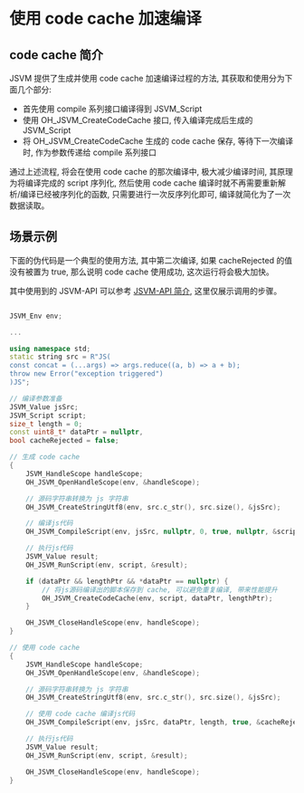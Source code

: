 # 使用 code cache 加速编译

## code cache 简介

JSVM 提供了生成并使用 code cache 加速编译过程的方法, 其获取和使用分为下面几个部分:

- 首先使用 compile 系列接口编译得到 JSVM_Script
- 使用 OH_JSVM_CreateCodeCache 接口, 传入编译完成后生成的 JSVM_Script
- 将 OH_JSVM_CreateCodeCache 生成的 code cache 保存, 等待下一次编译时, 作为参数传递给 compile 系列接口

通过上述流程, 将会在使用 code cache 的那次编译中, 极大减少编译时间, 其原理为将编译完成的 script 序列化, 然后使用 code cache 编译时就不再需要重新解析/编译已经被序列化的函数, 只需要进行一次反序列化即可, 编译就简化为了一次数据读取。

## 场景示例

下面的伪代码是一个典型的使用方法, 其中第二次编译, 如果 cacheRejected 的值没有被置为 true, 那么说明 code cache 使用成功, 这次运行将会极大加快。

其中使用到的 JSVM-API 可以参考 [JSVM-API 简介](../reference/common/_j_s_v_m.md), 这里仅展示调用的步骤。

```c++

JSVM_Env env;

...

using namespace std;
static string src = R"JS(
const concat = (...args) => args.reduce((a, b) => a + b);
throw new Error("exception triggered")
)JS";

// 编译参数准备
JSVM_Value jsSrc;
JSVM_Script script;
size_t length = 0;
const uint8_t* dataPtr = nullptr,
bool cacheRejected = false;

// 生成 code cache
{
	JSVM_HandleScope handleScope;
	OH_JSVM_OpenHandleScope(env, &handleScope);

	// 源码字符串转换为 js 字符串
	OH_JSVM_CreateStringUtf8(env, src.c_str(), src.size(), &jsSrc);

	// 编译js代码
	OH_JSVM_CompileScript(env, jsSrc, nullptr, 0, true, nullptr, &script);

	// 执行js代码
	JSVM_Value result;
	OH_JSVM_RunScript(env, script, &result);

	if (dataPtr && lengthPtr && *dataPtr == nullptr) {
	    // 将js源码编译出的脚本保存到 cache, 可以避免重复编译, 带来性能提升
	    OH_JSVM_CreateCodeCache(env, script, dataPtr, lengthPtr);
	}

	OH_JSVM_CloseHandleScope(env, handleScope);
}

// 使用 code cache
{
	JSVM_HandleScope handleScope;
	OH_JSVM_OpenHandleScope(env, &handleScope);

	// 源码字符串转换为 js 字符串
	OH_JSVM_CreateStringUtf8(env, src.c_str(), src.size(), &jsSrc);

	// 使用 code cache 编译js代码
	OH_JSVM_CompileScript(env, jsSrc, dataPtr, length, true, &cacheRejected, &script);

	// 执行js代码
	JSVM_Value result;
	OH_JSVM_RunScript(env, script, &result);

	OH_JSVM_CloseHandleScope(env, handleScope);
}
```
